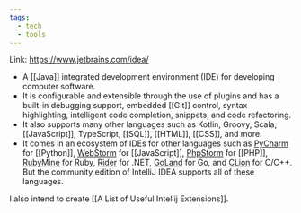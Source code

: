 ```yaml
---
tags:
  - tech
  - tools
---
```

Link: https://www.jetbrains.com/idea/
- A [[Java]] integrated development environment (IDE) for developing computer software.
- It is configurable and extensible through the use of plugins and has a built-in debugging support, embedded [[Git]] control, syntax highlighting, intelligent code completion, snippets, and code refactoring.
- It also supports many other languages such as Kotlin, Groovy, Scala, [[JavaScript]], TypeScript, [[SQL]], [[HTML]], [[CSS]], and more.
- It comes in an ecosystem of IDEs for other languages such as [PyCharm](https://www.jetbrains.com/pycharm/) for [[Python]], [WebStorm](https://www.jetbrains.com/webstorm/) for [[JavaScript]], [PhpStorm](https://www.jetbrains.com/phpstorm/) for [[PHP]], [RubyMine](https://www.jetbrains.com/ruby/) for Ruby, [Rider](https://www.jetbrains.com/rider/) for .NET, [GoLand](https://www.jetbrains.com/go/) for Go, and [CLion](https://www.jetbrains.com/clion/) for C/C++. But the community edition of IntelliJ IDEA supports all of these languages.

I also intend to create [[A List of Useful Intellij Extensions]].
